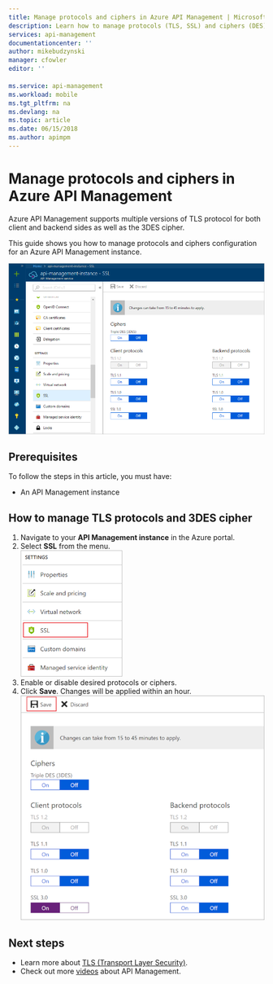 ```yaml
---
title: Manage protocols and ciphers in Azure API Management | Microsoft Docs
description: Learn how to manage protocols (TLS, SSL) and ciphers (DES) in Azure API Management.
services: api-management
documentationcenter: ''
author: mikebudzynski
manager: cfowler
editor: ''

ms.service: api-management
ms.workload: mobile
ms.tgt_pltfrm: na
ms.devlang: na
ms.topic: article
ms.date: 06/15/2018
ms.author: apimpm
---
```


# Manage protocols and ciphers in Azure API Management

Azure API Management supports multiple versions of TLS protocol for both client and backend sides as well as the 3DES cipher.

This guide shows you how to manage protocols and ciphers configuration for an Azure API Management instance.

![Manage protocols and ciphers in APIM](./media/api-management-howto-manage-protocols-ciphers/api-management-protocols-ciphers.png)

## Prerequisites

To follow the steps in this article, you must have:

* An API Management instance

## How to manage TLS protocols and 3DES cipher

1. Navigate to your **API Management instance** in the Azure portal.
2. Select **SSL** from the menu.  
    ![Manage protocols and ciphers in APIM - menu](./media/api-management-howto-manage-protocols-ciphers/api-management-menu.png)
3. Enable or disable desired protocols or ciphers.
4. Click **Save**. Changes will be applied within an hour.  
    ![Manage protocols and ciphers in APIM - save](./media/api-management-howto-manage-protocols-ciphers/api-management-protocols-ciphers-save.png)

## Next steps

* Learn more about [TLS (Transport Layer Security)](https://docs.microsoft.com/dotnet/framework/network-programming/tls).
* Check out more [videos](https://azure.microsoft.com/documentation/videos/index/?services=api-management) about API Management.
